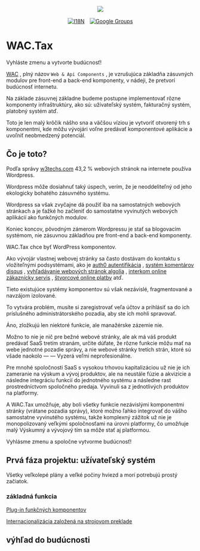 <p align="center"><a href="https://wac.tax"><img src="https://cdn.jsdelivr.net/gh/wactax/img/logo.svg"/></a></p><p align="center"><a href="https://github.com/wactax/wac.tax/blob/main/doc/README.md#readme"><img alt="I18N" src="https://cdn.jsdelivr.net/gh/wactax/img/t.svg"/></a>　<a href="https://groups.google.com/u/2/g/wactax"><img alt="Google Groups" src="https://cdn.jsdelivr.net/gh/wactax/img/g-groups.svg"/></a></p>

# WAC.Tax

Vyhláste zmenu a vytvorte budúcnosť!

[WAC](https://wac.tax) , plný názov `Web & Api Components` , je vzrušujúca základňa zásuvných modulov pre front-end a back-end komponenty, v nádeji, že pretvorí budúcnosť internetu.

Na základe zásuvnej základne budeme postupne implementovať rôzne komponenty infraštruktúry, ako sú: užívateľský systém, fakturačný systém, platobný systém atď.

Toto je len malý krôčik nášho sna a väčšou víziou je vytvoriť otvorený trh s komponentmi, kde môžu vývojári voľne predávať komponentové aplikácie a uvoľniť neobmedzený potenciál.

## Čo je toto?

Podľa správy [w3techs.com](https://w3techs.com/technologies/details/cm-wordpress) 43,2 % webových stránok na internete používa Wordpress.

Wordpress môže dosiahnuť taký úspech, verím, že je neoddeliteľný od jeho ekologicky bohatého zásuvného systému.

Wordpress sa však zvyčajne dá použiť iba na samostatných webových stránkach a je ťažké ho začleniť do samostatne vyvinutých webových aplikácií ako funkčných modulov.

Koniec koncov, pôvodným zámerom Wordpressu je stať sa blogovacím systémom, nie zásuvnou základňou pre front-end a back-end komponenty.

WAC.Tax chce byť WordPress komponentov.

Ako vývojár vlastnej webovej stránky sa často dostávam do kontaktu s vložiteľnými podsystémami, ako je [auth0 autentifikácia](https://auth0.com) , [systém komentárov disqus](https://disqus.com) , [vyhľadávanie webových stránok algolia](https://www.algolia.com) , [interkom online zákaznícky servis](https://www.intercom.com) , [štvorcové online platby](https://developer.squareup.com/docs/web-payments/overview) atď.

Tieto existujúce systémy komponentov sú však nezávislé, fragmentované a navzájom izolované.

To vytvára problém, musíte si zaregistrovať veľa účtov a prihlásiť sa do ich príslušného administrátorského pozadia, aby ste ich mohli spravovať.

Áno, zložkujú len niektoré funkcie, ale manažérske zázemie nie.

Možno to nie je nič pre bežné webové stránky, ale ak má váš produkt predávať SaaS tretím stranám, určite dúfate, že rôzne funkcie môžu mať na webe jednotné pozadie správy, a nie webové stránky tretích strán, ktoré sú všade naokolo — — Vyzerá veľmi neprofesionálne.

Pre mnohé spoločnosti SaaS s vysokou trhovou kapitalizáciou už nie je ich zameranie na výskum a vývoj produktov, ale na neustále fúzie a akvizície a následne integráciu funkcií do jednotného systému a následne rast prostredníctvom spoločného predaja. Vyvinuli sa z jednotlivých produktov na platformy.

A WAC.Tax umožňuje, aby boli všetky funkcie nezávislými komponentmi stránky (vrátane pozadia správy), ktoré možno ľahko integrovať do vášho samostatne vyvinutého systému, takže komplexný zážitok už nie je monopolizovaný veľkými spoločnosťami na úrovni platformy, čo umožňuje malý Výskumný a vývojový tím sa môže stať aj platformou.

Vyhlásme zmenu a spoločne vytvorme budúcnosť!

## Prvá fáza projektu: užívateľský systém

Všetky veľkolepé plány a veľké počiny hviezd a morí potrebujú prostý začiatok.

### základná funkcia

[Plug-in funkčných komponentov](./pkg.md)

[Internacionalizácia založená na strojovom preklade](./i18n.md)

## výhľad do budúcnosti
